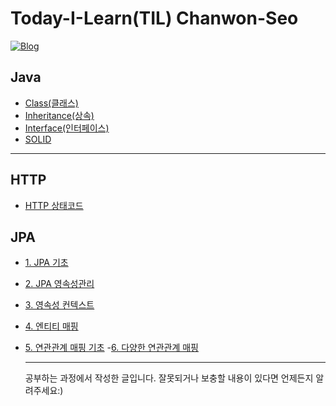 # Today-I-Learn(TIL) Chanwon-Seo

[![Blog](https://img.shields.io/badge/blog-Chanwon--Seo-brightgreen)](https://chanwon-seo.tistory.com//)

## Java

- [Class(클래스)](<https://github.com/Chanwon-Seo/Today-I-Learn/blob/main/JAVA/Class(%ED%81%B4%EB%9E%98%EC%8A%A4).md>)
- [Inheritance(상속)](<https://github.com/Chanwon-Seo/Today-I-Learn/blob/main/JAVA/Inheritance(%EC%83%81%EC%86%8D).md>)
- [Interface(인터페이스)](<https://github.com/Chanwon-Seo/Today-I-Learn/blob/main/JAVA/Interface(%EC%9D%B8%ED%84%B0%ED%8E%98%EC%9D%B4%EC%8A%A4).md>)
- [SOLID](https://github.com/Chanwon-Seo/Today-I-Learn/blob/main/JAVA/SOLID.md)
<hr/>

## HTTP

- [HTTP 상태코드](https://github.com/Chanwon-Seo/Today-I-Learn/blob/main/HTTP/HTTP%20%EC%83%81%ED%83%9C%EC%BD%94%EB%93%9C.md)

## JPA

- [1. JPA 기초](https://github.com/Chanwon-Seo/Today-I-Learn/blob/main/JPA/1.%20JPA_%EA%B8%B0%EC%B4%88.md)
- [2. JPA 영속성관리](https://github.com/Chanwon-Seo/Today-I-Learn/blob/main/JPA/2.%20%EC%98%81%EC%86%8D%EC%84%B1%EA%B4%80%EB%A6%AC.md)
- [3. 영속성 컨텍스트](https://github.com/Chanwon-Seo/Today-I-Learn/blob/main/JPA/3.%20%EC%98%81%EC%86%8D%EC%84%B1%20%EC%BB%A8%ED%85%8D%EC%8A%A4%ED%8A%B8.md)
- [4. 엔티티 매핑](https://github.com/Chanwon-Seo/Today-I-Learn/blob/main/JPA/4.%20%EC%97%94%ED%8B%B0%ED%8B%B0%20%EB%A7%A4%ED%95%91.md)
- [5. 연관관계 매핑 기초](https://github.com/Chanwon-Seo/Today-I-Learn/blob/main/JPA/5.%20%EC%97%B0%EA%B4%80%EA%B4%80%EA%B3%84%20%EB%A7%A4%ED%95%91%20%EA%B8%B0%EC%B4%88.md) -[6. 다양한 연관관계 매핑](https://github.com/Chanwon-Seo/Today-I-Learn/blob/main/JPA/6.%20%EB%8B%A4%EC%96%91%ED%95%9C%20%EC%97%B0%EA%B4%80%EA%B4%80%EA%B3%84%20%EB%A7%A4%ED%95%91.md#%EC%9D%BC%EB%8C%80%EC%9D%BC-%EB%8C%80%EC%83%81-%ED%85%8C%EC%9D%B4%EB%B8%94%EC%97%90-%EC%99%B8%EB%9E%98-%ED%82%A4)

  <hr/>
  공부하는 과정에서 작성한 글입니다. 잘못되거나 보충할 내용이 있다면 언제든지 알려주세요:)
